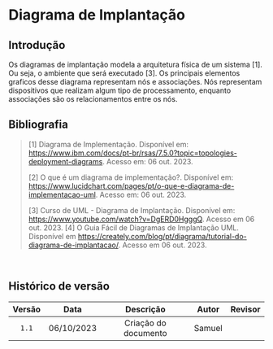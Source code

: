 # Diagrama de Implantação

## Introdução

Os diagramas de implantação modela a arquitetura física de um sistema [1]. Ou seja, o ambiente que será executado [3]. Os principais elementos graficos desse diagrama representam nós e associações. Nós representam dispositivos que realizam algum tipo de processamento, enquanto associações são os relacionamentos entre os nós.


## Bibliografia

> [1] Diagrama de Implementação. Disponível em: <https://www.ibm.com/docs/pt-br/rsas/7.5.0?topic=topologies-deployment-diagrams>. Acesso em: 06 out. 2023.
>
> [2] O que é um diagrama de implementação?. Disponível em: <https://www.lucidchart.com/pages/pt/o-que-e-diagrama-de-implementacao-uml>. Acesso em: 06 out. 2023.
>
> [3] Curso de UML - Diagrama de Implantação. Disponível em: <https://www.youtube.com/watch?v=DgERD0HgggQ>. Acesso em 06 out. 2023.
> [4] O Guia Fácil de Diagramas de Implantação UML. Disponível em <https://creately.com/blog/pt/diagrama/tutorial-do-diagrama-de-implantacao/>. Acesso em 06 out. 2023.


‌

## Histórico de versão

| Versão |    Data    |                Descrição                 |     Autor     |    Revisor    |
| :----: | :--------: | :--------------------------------------: | :-----------: | :-----------: |
| `1.1`  | 06/10/2023 |           Criação do documento           |     Samuel    |               |
